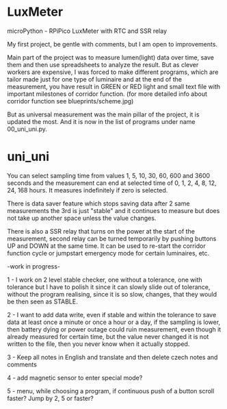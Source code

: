 # LuxMeter
microPython - RPiPico LuxMeter with RTC and SSR relay

My first project, be gentle with comments, but I am open to improvements.


Main part of the project was to measure lumen(light) data over time, save them and then use spreadsheets to analyze the result.
But as clever workers are expensive, I was forced to make different programs, which are tailor made just for one type of 
luminaire and at the end of the measurement, you have result in GREEN or RED light and small text file with important 
milestones of corridor function. (for more detailed info about corridor function see blueprints/scheme.jpg)

But as universal measurement was the main pillar of the project, it is updated the most. And it is now in the list of 
programs under name 00_uni_uni.py.

# uni_uni
You can select sampling time from values 1, 5, 10, 30, 60, 600 and 3600 seconds and the measurement can end at selected 
time of 0, 1, 2, 4, 8, 12, 24, 168 hours. It measures indefinitely if zero is selected.

There is data saver feature which stops saving data after 2 same measurements the 3rd is just "stable" and it continues 
to measure but does not take up another space unless the value changes.

There is also a SSR relay that turns on the power at the start of the measurement, second relay can be turned temporarily
by pushing buttons UP and DOWN at the same time. It can be used to re-start the corridor function cycle or jumpstart
emergency mode for certain luminaires, etc.

-work in progress-

1 - I work on 2 level stable checker, one without a tolerance, one with tolerance but I have to polish it since it can 
slowly slide out of tolerance, without the program realising, since it is so slow, changes, that they would be then 
seen as STABLE.

2 - I want to add data write, even if stable and within the tolerance to save data at least once a minute or once a hour 
or a day, if the sampling is lower, then battery dying or power outage could ruin measurement,
even though it already measured for certain time, but the value never changed it is not written to the file, then you never know when it actually stopped.

3 - Keep all notes in English and translate and then delete czech notes and comments

4 - add magnetic sensor to enter special mode?

5 - menu, while choosing a program, if continuous push of a button scroll faster? Jump by 2, 5 or faster?
